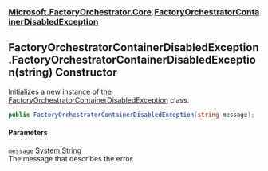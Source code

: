 ### [Microsoft.FactoryOrchestrator.Core](Microsoft_FactoryOrchestrator_Core.md 'Microsoft.FactoryOrchestrator.Core').[FactoryOrchestratorContainerDisabledException](Microsoft_FactoryOrchestrator_Core_FactoryOrchestratorContainerDisabledException.md 'Microsoft.FactoryOrchestrator.Core.FactoryOrchestratorContainerDisabledException')
## FactoryOrchestratorContainerDisabledException.FactoryOrchestratorContainerDisabledException(string) Constructor
Initializes a new instance of the [FactoryOrchestratorContainerDisabledException](Microsoft_FactoryOrchestrator_Core_FactoryOrchestratorContainerDisabledException.md 'Microsoft.FactoryOrchestrator.Core.FactoryOrchestratorContainerDisabledException') class.  
```csharp
public FactoryOrchestratorContainerDisabledException(string message);
```
#### Parameters
<a name='Microsoft_FactoryOrchestrator_Core_FactoryOrchestratorContainerDisabledException_FactoryOrchestratorContainerDisabledException(string)_message'></a>
`message` [System.String](https://docs.microsoft.com/en-us/dotnet/api/System.String 'System.String')  
The message that describes the error.
  
